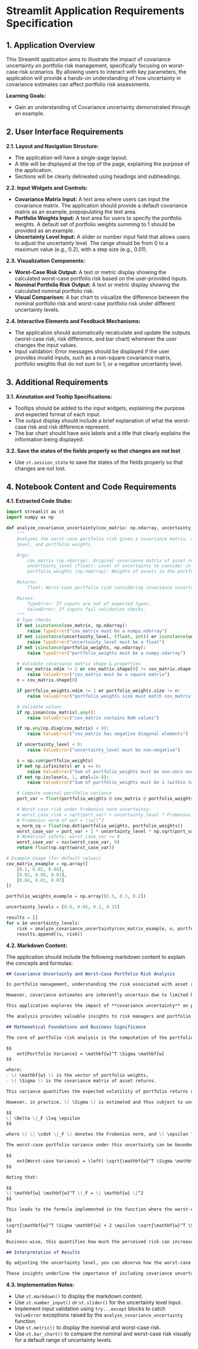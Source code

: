 
# Streamlit Application Requirements Specification

## 1. Application Overview

This Streamlit application aims to illustrate the impact of covariance uncertainty on portfolio risk management, specifically focusing on worst-case risk scenarios. By allowing users to interact with key parameters, the application will provide a hands-on understanding of how uncertainty in covariance estimates can affect portfolio risk assessments.

**Learning Goals:**

- Gain an understanding of Covariance uncertainty demonstrated through an example.

## 2. User Interface Requirements

**2.1. Layout and Navigation Structure:**

-   The application will have a single-page layout.
-   A title will be displayed at the top of the page, explaining the purpose of the application.
-   Sections will be clearly delineated using headings and subheadings.

**2.2. Input Widgets and Controls:**

-   **Covariance Matrix Input:** A text area where users can input the covariance matrix. The application should provide a default covariance matrix as an example, prepopulating the text area.
-   **Portfolio Weights Input:** A text area for users to specify the portfolio weights. A default set of portfolio weights summing to 1 should be provided as an example.
-   **Uncertainty Level Input:** A slider or number input field that allows users to adjust the uncertainty level. The range should be from 0 to a maximum value (e.g., 0.2), with a step size (e.g., 0.01).

**2.3. Visualization Components:**

-   **Worst-Case Risk Output:** A text or metric display showing the calculated worst-case portfolio risk based on the user-provided inputs.
-   **Nominal Portfolio Risk Output:** A text or metric display showing the calculated nominal portfolio risk.
-   **Visual Comparison:** A bar chart to visualize the difference between the nominal portfolio risk and worst-case portfolio risk under different uncertainty levels.

**2.4. Interactive Elements and Feedback Mechanisms:**

-   The application should automatically recalculate and update the outputs (worst-case risk, risk difference, and bar chart) whenever the user changes the input values.
-   Input validation: Error messages should be displayed if the user provides invalid inputs, such as a non-square covariance matrix, portfolio weights that do not sum to 1, or a negative uncertainty level.

## 3. Additional Requirements

**3.1. Annotation and Tooltip Specifications:**

-   Tooltips should be added to the input widgets, explaining the purpose and expected format of each input.
-   The output display should include a brief explanation of what the worst-case risk and risk difference represent.
-   The bar chart should have axis labels and a title that clearly explains the information being displayed.

**3.2. Save the states of the fields properly so that changes are not lost**
-   Use `st.session_state` to save the states of the fields properly so that changes are not lost.

## 4. Notebook Content and Code Requirements

**4.1. Extracted Code Stubs:**

```python
import streamlit as st
import numpy as np

def analyze_covariance_uncertainty(cov_matrix: np.ndarray, uncertainty_level: float, portfolio_weights: np.ndarray) -> float:
    """
    Analyzes the worst-case portfolio risk given a covariance matrix, a specified uncertainty 
    level, and portfolio weights.

    Args:
        cov_matrix (np.ndarray): Original covariance matrix of asset returns.
        uncertainty_level (float): Level of uncertainty to consider in covariance matrix (>=0).
        portfolio_weights (np.ndarray): Weights of assets in the portfolio.

    Returns:
        float: Worst-case portfolio risk considering covariance uncertainty.

    Raises:
        TypeError: If inputs are not of expected types.
        ValueError: If inputs fail validation checks.
    """
    # Type checks
    if not isinstance(cov_matrix, np.ndarray):
        raise TypeError("cov_matrix must be a numpy.ndarray")
    if not isinstance(uncertainty_level, (float, int)) or isinstance(uncertainty_level, bool):
        raise TypeError("uncertainty_level must be a float")
    if not isinstance(portfolio_weights, np.ndarray):
        raise TypeError("portfolio_weights must be a numpy.ndarray")

    # Validate covariance matrix shape & properties
    if cov_matrix.ndim != 2 or cov_matrix.shape[0] != cov_matrix.shape[1]:
        raise ValueError("cov_matrix must be a square matrix")
    n = cov_matrix.shape[0]

    if portfolio_weights.ndim != 1 or portfolio_weights.size != n:
        raise ValueError("portfolio_weights size must match cov_matrix dimensions")

    # Validate values
    if np.isnan(cov_matrix).any():
        raise ValueError("cov_matrix contains NaN values")

    if np.any(np.diag(cov_matrix) < 0):
        raise ValueError("cov_matrix has negative diagonal elements")

    if uncertainty_level < 0:
        raise ValueError("uncertainty_level must be non-negative")

    s = np.sum(portfolio_weights)
    if not np.isfinite(s) or s == 0:
        raise ValueError("Sum of portfolio_weights must be non-zero and finite")
    if not np.isclose(s, 1, atol=1e-8):
        raise ValueError("Sum of portfolio_weights must be 1 (within tolerance)")

    # Compute nominal portfolio variance
    port_var = float(portfolio_weights @ cov_matrix @ portfolio_weights)

    # Worst-case risk under Frobenius norm uncertainty:
    # worst_case_risk = sqrt(port_var) + uncertainty_level * Frobenius norm of outer product w w^T
    # Frobenius norm of wwT = ||w||^2
    w_norm_sq = float(np.dot(portfolio_weights, portfolio_weights))
    worst_case_var = port_var + 2 * uncertainty_level * np.sqrt(port_var) * w_norm_sq + (uncertainty_level * w_norm_sq) ** 2
    # Numerical safety: worst_case_var >= 0
    worst_case_var = max(worst_case_var, 0)
    return float(np.sqrt(worst_case_var))

# Example Usage (for default values)
cov_matrix_example = np.array([
    [0.1, 0.02, 0.04],
    [0.02, 0.08, 0.01],
    [0.04, 0.01, 0.07]
])

portfolio_weights_example = np.array([0.5, 0.3, 0.2])

uncertainty_levels = [0.0, 0.05, 0.1, 0.15]

results = []
for u in uncertainty_levels:
    risk = analyze_covariance_uncertainty(cov_matrix_example, u, portfolio_weights_example)
    results.append((u, risk))
```

**4.2. Markdown Content:**

The application should include the following markdown content to explain the concepts and formulas:

```markdown
## Covariance Uncertainty and Worst-Case Portfolio Risk Analysis

In portfolio management, understanding the risk associated with asset returns is vital for making informed investment decisions. Typically, this risk is quantified using the covariance matrix of asset returns, which captures how assets move together.

However, covariance estimates are inherently uncertain due to limited historical data and changing market conditions. This uncertainty can influence portfolio risk in unpredictable ways.

This application explores the impact of **covariance uncertainty** on portfolio risk, focusing on the **worst-case risk scenario**. By considering an uncertainty level in the covariance matrix, we assess how much the portfolio risk could potentially increase beyond what is estimated under nominal conditions.

The analysis provides valuable insights to risk managers and portfolio analysts by quantifying risk under adverse covariance conditions, enabling more robust investment strategies.

## Mathematical Foundations and Business Significance

The core of portfolio risk analysis is the computation of the portfolio variance given by:

$$
	ext{Portfolio Variance} = \mathbf{w}^T \Sigma \mathbf{w}
$$

where:
- \( \mathbf{w} \) is the vector of portfolio weights,
- \( \Sigma \) is the covariance matrix of asset returns.

This variance quantifies the expected volatility of portfolio returns under the assumption that \( \Sigma \) is known exactly.

However, in practice, \( \Sigma \) is estimated and thus subject to uncertainty. To incorporate this, we consider a perturbation \( \Delta \) to the covariance matrix such that:

$$
\| \Delta \|_F \leq \epsilon
$$

where \( \| \cdot \|_F \) denotes the Frobenius norm, and \( \epsilon \) is the uncertainty level.

The worst-case portfolio variance under this uncertainty can be bounded by:

$$
	ext{Worst-case Variance} = \left( \sqrt{\mathbf{w}^T \Sigma \mathbf{w}} + \epsilon \| \mathbf{w} \mathbf{w}^T \|_F ight)^2
$$

Noting that:

$$
\| \mathbf{w} \mathbf{w}^T \|_F = \| \mathbf{w} \|^2
$$

This leads to the formula implemented in the function where the worst-case portfolio standard deviation is:

$$
\sqrt{\mathbf{w}^T \Sigma \mathbf{w} + 2 \epsilon \sqrt{\mathbf{w}^T \Sigma \mathbf{w}} \| \mathbf{w} \|^2 + \epsilon^2 \| \mathbf{w} \|^4}
$$

Business-wise, this quantifies how much the perceived risk can increase under covariance uncertainty, thus providing a more robust risk measure for portfolio management decisions.

## Interpretation of Results

By adjusting the uncertainty level, you can observe how the worst-case portfolio risk changes compared to the nominal portfolio risk. This demonstrates the importance of considering covariance uncertainty in risk management. As the uncertainty level increases, the potential for higher risk becomes more apparent.

These insights underline the importance of including covariance uncertainty in risk modeling frameworks to make more informed and prudent investment decisions.
```

**4.3. Implementation Notes:**

-   Use `st.markdown()` to display the markdown content.
-   Use `st.number_input()` or `st.slider()` for the uncertainty level input.
-   Implement input validation using `try...except` blocks to catch `ValueError` exceptions raised by the `analyze_covariance_uncertainty` function.
-   Use `st.metric()` to display the nominal and worst-case risk.
-   Use `st.bar_chart()` to compare the nominal and worst-case risk visually for a default range of uncertainty levels.
